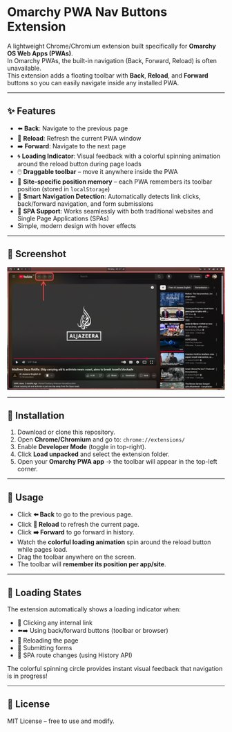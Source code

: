 # Omarchy PWA Nav Buttons Extension

A lightweight Chrome/Chromium extension built specifically for **Omarchy OS Web Apps (PWAs)**.  
In Omarchy PWAs, the built-in navigation (Back, Forward, Reload) is often unavailable.  
This extension adds a floating toolbar with **Back**, **Reload**, and **Forward** buttons so you can easily navigate inside any installed PWA.

---

## ✨ Features
- ⬅️ **Back**: Navigate to the previous page  
- 🔄 **Reload**: Refresh the current PWA window  
- ➡️ **Forward**: Navigate to the next page  
- 🌀 **Loading Indicator**: Visual feedback with a colorful spinning animation around the reload button during page loads
- 🖱️ **Draggable toolbar** – move it anywhere inside the PWA  
- 💾 **Site-specific position memory** – each PWA remembers its toolbar position (stored in `localStorage`)  
- 🎯 **Smart Navigation Detection**: Automatically detects link clicks, back/forward navigation, and form submissions
- 📱 **SPA Support**: Works seamlessly with both traditional websites and Single Page Applications (SPAs)
- Simple, modern design with hover effects  

---

## 📸 Screenshot
![Navigation Buttons Screenshot](./omarchy-pwa-navigation.png)

---

## 📂 Installation
1. Download or clone this repository.  
2. Open **Chrome/Chromium** and go to: `chrome://extensions/`  
3. Enable **Developer Mode** (toggle in top-right).  
4. Click **Load unpacked** and select the extension folder.  
5. Open your **Omarchy PWA app** → the toolbar will appear in the top-left corner.  

---

## 🚀 Usage
- Click **⬅️ Back** to go to the previous page.  
- Click **🔄 Reload** to refresh the current page.  
- Click **➡️ Forward** to go forward in history.  
- Watch the **colorful loading animation** spin around the reload button while pages load.
- Drag the toolbar anywhere on the screen.  
- The toolbar will **remember its position per app/site**.  

---

## 🎨 Loading States
The extension automatically shows a loading indicator when:
- 🔗 Clicking any internal link
- ⬅️➡️ Using back/forward buttons (toolbar or browser)
- 🔄 Reloading the page
- 📝 Submitting forms
- 🔀 SPA route changes (using History API)

The colorful spinning circle provides instant visual feedback that navigation is in progress!

---

## 📜 License
MIT License – free to use and modify.
